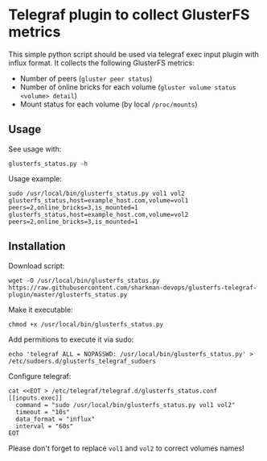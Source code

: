 # Telegraf plugin to collect GlusterFS metrics

This simple python script should be used via telegraf exec input plugin with influx format. It collects the following GlusterFS metrics:
- Number of peers (`gluster peer status`)
- Number of online bricks for each volume (`gluster volume status <volume> detail`)
- Mount status for each volume (by local `/proc/mounts`)

## Usage

See usage with:
```
glusterfs_status.py -h
```

Usage example:
```
sudo /usr/local/bin/glusterfs_status.py vol1 vol2
glusterfs_status,host=example_host.com,volume=vol1 peers=2,online_bricks=3,is_mounted=1
glusterfs_status,host=example_host.com,volume=vol2 peers=2,online_bricks=3,is_mounted=1
```

## Installation
Download script:
```
wget -O /usr/local/bin/glusterfs_status.py https://raw.githubusercontent.com/sharkman-devops/glusterfs-telegraf-plugin/master/glusterfs_status.py
```
Make it executable:
```
chmod +x /usr/local/bin/glusterfs_status.py
```
Add permitions to execute it via sudo:
```
echo 'telegraf ALL = NOPASSWD: /usr/local/bin/glusterfs_status.py' > /etc/sudoers.d/glusterfs_telegraf_sudoers
```
Configure telegraf:
```
cat <<EOT > /etc/telegraf/telegraf.d/glusterfs_status.conf
[[inputs.exec]]
  command = "sudo /usr/local/bin/glusterfs_status.py vol1 vol2"
  timeout = "10s"
  data_format = "influx"
  interval = "60s"
EOT
```
Please don't forget to replace `vol1` and `vol2` to correct volumes names!

